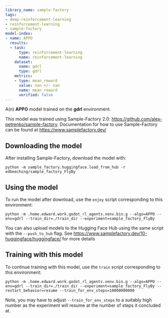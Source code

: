 ```yaml
---
library_name: sample-factory
tags:
- deep-reinforcement-learning
- reinforcement-learning
- sample-factory
model-index:
- name: APPO
  results:
  - task:
      type: reinforcement-learning
      name: reinforcement-learning
    dataset:
      name: gdrl
      type: gdrl
    metrics:
    - type: mean_reward
      value: nan +/- nan
      name: mean_reward
      verified: false
---
```


A(n) **APPO** model trained on the **gdrl** environment.

This model was trained using Sample-Factory 2.0: https://github.com/alex-petrenko/sample-factory.
Documentation for how to use Sample-Factory can be found at https://www.samplefactory.dev/


## Downloading the model

After installing Sample-Factory, download the model with:
```
python -m sample_factory.huggingface.load_from_hub -r edbeeching/sample_factory_FlyBy
```

    
## Using the model

To run the model after download, use the `enjoy` script corresponding to this environment:
```
python -m .home.edward.work.godot_rl_agents.venv.bin.g --algo=APPO --env=gdrl --train_dir=./train_dir --experiment=sample_factory_FlyBy
```


You can also upload models to the Hugging Face Hub using the same script with the `--push_to_hub` flag.
See https://www.samplefactory.dev/10-huggingface/huggingface/ for more details
        
## Training with this model

To continue training with this model, use the `train` script corresponding to this environment:
```
python -m .home.edward.work.godot_rl_agents.venv.bin.g --algo=APPO --env=gdrl --train_dir=./train_dir --experiment=sample_factory_FlyBy --restart_behavior=resume --train_for_env_steps=10000000000
```

Note, you may have to adjust `--train_for_env_steps` to a suitably high number as the experiment will resume at the number of steps it concluded at.
        
